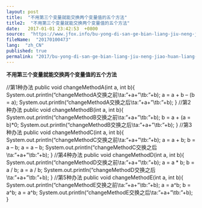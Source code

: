 ```yaml
---
layout: post
title:  "不用第三个变量就能交换两个变量值的五个方法"
title2:  "不用第三个变量就能交换两个变量值的五个方法"
date:   2017-01-01 23:42:53  +0800
source:  "https://www.jfox.info/bu-yong-di-san-ge-bian-liang-jiu-neng-jiao-huan-liang-ge-bian-liang-zhi-de-wu-ge-fang-fa.html"
fileName:  "20170100473"
lang:  "zh_CN"
published: true
permalink: "2017/bu-yong-di-san-ge-bian-liang-jiu-neng-jiao-huan-liang-ge-bian-liang-zhi-de-wu-ge-fang-fa.html"
---
```




**不用第三个变量就能交换两个变量值的五个方法**

//第1种办法
public void changeMethodA(int a, int b){
System.out.println(“changeMethodA交换之前\ta:”+a+”\tb:”+b);
a = a + b – (b = a);
System.out.println(“changeMethodA交换之后\ta:”+a+”\tb:”+b);
}
//第2种办法
public void changeMethodB(int a, int b){
System.out.println(“changeMethodB交换之前\ta:”+a+”\tb:”+b);
b = a + (a = b)*0;
System.out.println(“changeMethodB交换之后\ta:”+a+”\tb:”+b);
}
//第3种办法
public void changeMethodC(int a, int b){
System.out.println(“changeMethodC交换之前\ta:”+a+”\tb:”+b);
a = a + b;
b = a – b;
a = a – b;
System.out.println(“changeMethodC交换之后\ta:”+a+”\tb:”+b);
}
//第4种办法
public void changeMethodD(int a, int b){
System.out.println(“changeMethodD交换之前\ta:”+a+”\tb:”+b);
a = a * b;
b = a / b;
a = a / b;
System.out.println(“changeMethodD交换之后\ta:”+a+”\tb:”+b);
}
//第5种办法
public void changeMethodE(int a, int b){
System.out.println(“changeMethodE交换之前\ta:”+a+”\tb:”+b);
a = a^b;
b = a^b;
a = a^b;
System.out.println(“changeMethodE交换之后\ta:”+a+”\tb:”+b);
}
